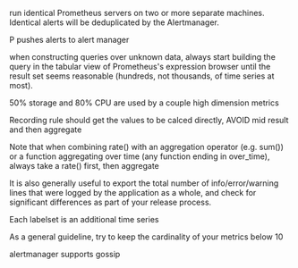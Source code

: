 run identical Prometheus servers on two or more separate machines. Identical alerts will be deduplicated by the Alertmanager.

P pushes alerts to alert manager

when constructing queries over unknown data, always start building the query in the tabular view of Prometheus's expression browser until the result set seems reasonable (hundreds, not thousands, of time series at most).

50% storage and 80% CPU are used by a couple high dimension metrics

Recording rule should get the values to be calced directly, AVOID mid result and then aggregate

Note that when combining rate() with an aggregation operator (e.g. sum()) or a function aggregating over time (any function ending in over_time), always take a rate() first, then aggregate

It is also generally useful to export the total number of info/error/warning lines that were logged by the application as a whole, and check for significant differences as part of your release process.

Each labelset is an additional time series

As a general guideline, try to keep the cardinality of your metrics below 10

alertmanager supports gossip

